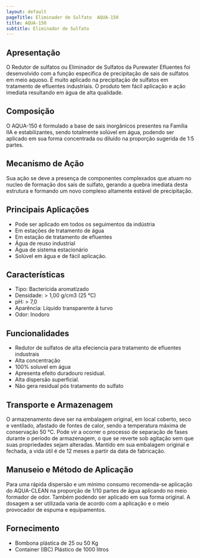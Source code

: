 ```yaml
---
layout: default
pageTitle: Eliminador de Sulfato  AQUA-150
title: AQUA-150
subtitle: Eliminador de Sulfato
---
```


## Apresentação
O Redutor de sulfatos ou Eliminador de Sulfatos da Purewater Efluentes foi desenvolvido com a função especifica de precipitação de sais de sulfatos em meio aquoso. É muito aplicado na precipitação de sulfatos em tratamento de efluentes industriais.
O produto tem fácil aplicação e ação imediata resultando em água de alta qualidade.

## Composição
O AQUA-150 é formulado a base de sais inorgânicos presentes na Família IIA e estabilizantes, sendo totalmente solúvel em água, podendo ser aplicado em sua forma concentrada ou diluído na proporção sugerida de 1:5 partes.

## Mecanismo de Ação
Sua ação se deve a presença de componentes complexados que atuam no nucleo de formação dos sais de sulfato, gerando a quebra imediata desta estrutura e formando um novo complexo altamente estável de precipitação.  

## Principais Aplicações
- Pode ser aplicado em todos os seguimentos da indústria
- Em estações de tratamento de água
- Em estação de tratamento de efluentes
- Água de reuso industrial
- Água de sistema estacionário
- Solúvel em água e de fácil aplicação.

## Características

- Tipo: Bactericida aromatizado
- Densidade: > 1,00 g/cm3 (25 °C)
- pH: > 7,0
- Aparência: Líquido transparente à turvo
- Odor: Inodoro

## Funcionalidades

- Redutor de sulfatos de alta efeciencia para tratamento de efluentes industrais
- Alta concentração
- 100% soluvel em água
- Apresenta efeito duradouro residual.
- Alta dispersão superficial.
- Não gera residual pós tratamento do sulfato


## Transporte e Armazenagem
O armazenamento deve ser na embalagem original, em local coberto, seco e ventilado, afastado de fontes de calor, sendo a temperatura máxima de conservação 50 °C. 
Pode vir a ocorrer o processo de separação de fases durante o período de armazenagem, o que se reverte sob agitação sem que suas propriedades sejam alteradas. 
Mantido em sua embalagem original e fechada, a vida útil é de 12 meses a partir da data de  fabricação.

## Manuseio e Método de Aplicação
Para uma rápida dispersão e um mínimo consumo recomenda-se aplicação do AQUA-CLEAN na proporção de 1/10 partes de água aplicando no meio formador de odor. 
Também podendo ser aplicado em sua forma original.
A dosagem a ser utilizada varia de acordo com a aplicação e o meio provocador de espuma e equipamentos.

## Fornecimento

- Bombona plástica de 25 ou 50 Kg
- Container (IBC) Plástico de 1000 litros

